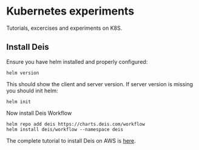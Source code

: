 Kubernetes experiments
======================

Tutorials, excercises and experiments on K8S.



## Install Deis

Ensure you have helm installed and properly configured:

    helm version

This should show the client and server version. If server version is missing
you should init helm:

    helm init

Now install Deis Workflow

    helm repo add deis https://charts.deis.com/workflow
    helm install deis/workflow --namespace deis

The complete tutorial to install Deis on AWS is [here][1].


[1]: https://deis.com/docs/workflow/quickstart/provider/aws/install-aws/ "Deis Workflow"
